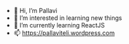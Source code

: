 - 👋 Hi, I’m Pallavi
- 👀 I’m interested in learning new things
- 🌱 I’m currently learning ReactJS
- 📫 https://pallaviteli.wordpress.com

<!---
pallaviteli/pallaviteli is a ✨ special ✨ repository because its `README.md` (this file) appears on your GitHub profile.
You can click the Preview link to take a look at your changes.
--->
